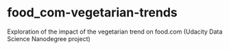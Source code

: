 # food_com-vegetarian-trends
Exploration of the impact of the vegetarian trend on food.com (Udacity Data Science Nanodegree project)
